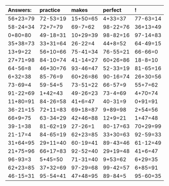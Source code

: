 | Answers: | practice | makes | perfect | ! |
| :--- | :--- | :--- | :--- | :--- |
| 56+23=79 | 72-53=19 | 15+50=65 | 4+33=37 | 77-63=14 | 
| 58-24=34 | 72+7=79 | 69-7=62 | 98-22=76 | 36+13=49 | 
| 0+80=80 | 49-18=31 | 10+29=39 | 98-82=16 | 97-14=83 | 
| 35+38=73 | 33+31=64 | 26-22=4 | 44+8=52 | 64-49=15 | 
| 13+9=22 | 56+10=66 | 75-41=34 | 76-55=21 | 66-66=0 | 
| 27+71=98 | 84-10=74 | 41-14=27 | 60+26=86 | 18-8=10 | 
| 64-56=8 | 46+30=76 | 93-46=47 | 52-33=19 | 81-65=16 | 
| 6+32=38 | 85-76=9 | 60+26=86 | 90-16=74 | 26+30=56 | 
| 73-69=4 | 59-54=5 | 73-51=22 | 66-57=9 | 55+7=62 | 
| 91-22=69 | 1+42=43 | 49-26=23 | 73-4=69 | 4+70=74 | 
| 11+80=91 | 84-26=58 | 41+6=47 | 40-31=9 | 0+91=91 | 
| 36-21=15 | 72+11=83 | 69+18=87 | 9+89=98 | 2+54=56 | 
| 66+9=75 | 63-34=29 | 42+46=88 | 12+9=21 | 1+47=48 | 
| 39-1=38 | 81-62=19 | 27-26=1 | 80-17=63 | 70+29=99 | 
| 21-17=4 | 84-65=19 | 62+23=85 | 33+30=63 | 92-59=33 | 
| 31+64=95 | 29+11=40 | 60-19=41 | 89-43=46 | 61-12=49 | 
| 21+75=96 | 66+17=83 | 92-52=40 | 29+19=48 | 41+6=47 | 
| 96-93=3 | 5+45=50 | 71-31=40 | 9+53=62 | 6+29=35 | 
| 62+23=85 | 37+32=69 | 97-29=68 | 99-42=57 | 6+85=91 | 
| 46-15=31 | 95-54=41 | 47+48=95 | 89-84=5 | 95-60=35 | 
